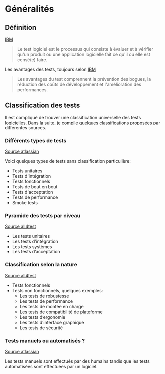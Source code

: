 # Généralités

## Définition

[IBM](https://www.ibm.com/fr-fr/topics/software-testing)

> Le test logiciel est le processus qui consiste à évaluer et à vérifier qu'un produit ou une application logicielle fait ce qu'il ou elle est censé(e) faire.

Les avantages des tests, toujours selon [IBM](https://www.ibm.com/fr-fr/topics/software-testing)

> Les avantages du test comprennent la prévention des bogues, la réduction des coûts de développement et l'amélioration des performances.

## Classification des tests

Il est compliqué de trouver une classification universelle des tests logicielles.
Dans la suite, je compile quelques classifications proposées par différentes sources.

### Différents types de tests

[Source atlassian](https://www.atlassian.com/fr/continuous-delivery/software-testing/types-of-software-testing)

Voici quelques types de tests sans classification particulière:

-   Tests unitaires
-   Tests d'intégration
-   Tests fonctionnels
-   Tests de bout en bout
-   Tests d'acceptation
-   Tests de performance
-   Smoke tests

### Pyramide des tests par niveau

[Source all4test](https://www.all4test.fr/differents-test-logiciel/)

-   Les tests unitaires
-   Les tests d’intégration
-   Les tests systèmes
-   Les tests d’acceptation

### Classification selon la nature

[Source all4test](https://www.all4test.fr/differents-test-logiciel/)

-   Tests fonctionnels
-   Tests non fonctionnels, quelques exemples:
    -   Les tests de robustesse
    -   Les tests de performance
    -   Les tests de montée en charge
    -   Les tests de compatibilité de plateforme
    -   Les tests d’ergonomie
    -   Les tests d’interface graphique
    -   Les tests de sécurité

### Tests manuels ou automatisés ?

[Source atlassian](https://www.atlassian.com/fr/continuous-delivery/software-testing/types-of-software-testing)

Les tests manuels sont effectués par des humains tandis que les tests automatisées sont effectuées par un logiciel.
